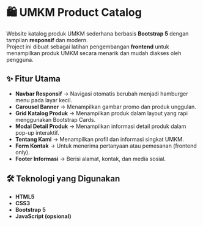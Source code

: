 # 🛍️ UMKM Product Catalog

Website katalog produk UMKM sederhana berbasis **Bootstrap 5** dengan tampilan **responsif** dan modern.  
Project ini dibuat sebagai latihan pengembangan **frontend** untuk menampilkan produk UMKM secara menarik dan mudah diakses oleh pengguna.

## ✨ Fitur Utama

- **Navbar Responsif** → Navigasi otomatis berubah menjadi hamburger menu pada layar kecil.
- **Carousel Banner** → Menampilkan gambar promo dan produk unggulan.
- **Grid Katalog Produk** → Menampilkan produk dalam layout yang rapi menggunakan Bootstrap Cards.
- **Modal Detail Produk** → Menampilkan informasi detail produk dalam pop-up interaktif.
- **Tentang Kami** → Menampilkan profil dan informasi singkat UMKM.
- **Form Kontak** → Untuk menerima pertanyaan atau pemesanan (frontend only).
- **Footer Informasi** → Berisi alamat, kontak, dan media sosial.

## 🛠️ Teknologi yang Digunakan

- **HTML5**
- **CSS3**
- **Bootstrap 5**
- **JavaScript (opsional)**
